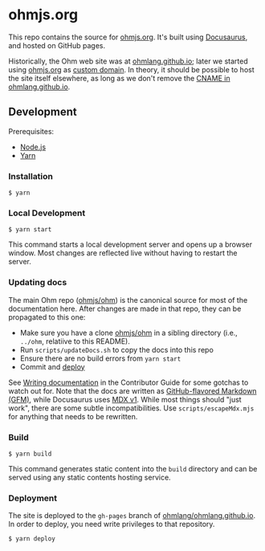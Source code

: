 # ohmjs.org

This repo contains the source for [ohmjs.org][]. It's built using [Docusaurus][], and hosted on GitHub pages.

Historically, the Ohm web site was at [ohmlang.github.io][]; later we started using [ohmjs.org][] as [custom domain][]. In theory, it should be possible to host the site itself elsewhere, as long as we don't remove the [CNAME in ohmlang.github.io][cname].

[ohmjs.org]: https://ohmjs.org
[Docusaurus]: https://docusaurus.io/
[ohmlang.github.io]: https://ohmlang.github.io
[custom domain]: https://docs.github.com/en/pages/configuring-a-custom-domain-for-your-github-pages-site/managing-a-custom-domain-for-your-github-pages-site#about-custom-domain-configuration
[cname]: https://github.com/ohmlang/ohmlang.github.io/blob/main/static/CNAME

## Development

Prerequisites:

- [Node.js](https://nodejs.org/)
- [Yarn](https://classic.yarnpkg.com/)

### Installation

```
$ yarn
```

### Local Development

```
$ yarn start
```

This command starts a local development server and opens up a browser window. Most changes are reflected live without having to restart the server.

### Updating docs

The main Ohm repo ([ohmjs/ohm][]) is the canonical source for most of the documentation here. After changes are made in that repo, they can be propagated to this one:

- Make sure you have a clone [ohmjs/ohm] in a sibling directory (i.e., `../ohm`, relatiive to this README).
- Run `scripts/updateDocs.sh` to copy the docs into this repo
- Ensure there are no build errors from `yarn start`
- Commit and [deploy](#deployment)

See [Writing documentation](https://ohmjs.org/docs/contributor-guide#writing-documentation) in the Contributor Guide for some gotchas to watch out for. Note that the docs are written as [GitHub-flavored Markdown (GFM)][gfm], while Docusaurus uses [MDX v1](https://v1.mdxjs.com/). While most things should "just work", there are some subtle incompatibilities. Use `scripts/escapeMdx.mjs` for anything that needs to be rewritten.

[ohmjs/ohm]: https://github.com/ohmjs/ohm
[gfm]: https://docs.github.com/en/get-started/writing-on-github/getting-started-with-writing-and-formatting-on-github/basic-writing-and-formatting-syntax

### Build

```
$ yarn build
```

This command generates static content into the `build` directory and can be served using any static contents hosting service.

### Deployment

The site is deployed to the `gh-pages` branch of [ohmlang/ohmlang.github.io](https://github.com/ohmlang/ohmlang.github.io). In order to deploy, you need write privileges to that repository.

```
$ yarn deploy
```
